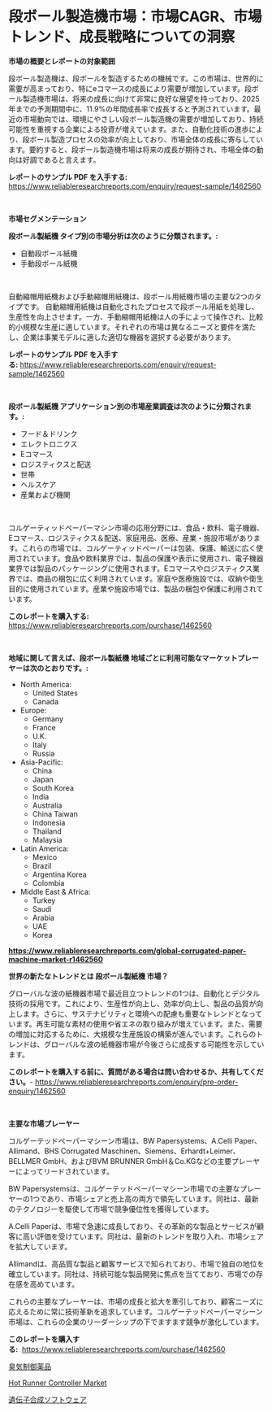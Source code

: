 <p><h1>段ボール製造機市場：市場CAGR、市場トレンド、成長戦略についての洞察</h1></p><p><strong>市場の概要とレポートの対象範囲</strong></p>
<p><p>段ボール製造機は、段ボールを製造するための機械です。この市場は、世界的に需要が高まっており、特にeコマースの成長により需要が増加しています。段ボール製造機市場は、将来の成長に向けて非常に良好な展望を持っており、2025年までの予測期間中に、11.9%の年間成長率で成長すると予測されています。最近の市場動向では、環境にやさしい段ボール製造機の需要が増加しており、持続可能性を重視する企業による投資が増えています。また、自動化技術の進歩により、段ボール製造プロセスの効率が向上しており、市場全体の成長に寄与しています。要約すると、段ボール製造機市場は将来の成長が期待され、市場全体の動向は好調であると言えます。</p></p>
<p><strong>レポートのサンプル PDF を入手する:</strong> <a href="https://www.reliableresearchreports.com/enquiry/request-sample/1462560">https://www.reliableresearchreports.com/enquiry/request-sample/1462560</a></p>
<p>&nbsp;</p>
<p><strong>市場セグメンテーション</strong></p>
<p><strong>段ボール製紙機 タイプ別の市場分析は次のように分類されます。:</strong></p>
<p><ul><li>自動段ボール紙機</li><li>手動段ボール紙機</li></ul></p>
<p>&nbsp;</p>
<p><p>自動縮帽用紙機および手動縮帽用紙機は、段ボール用紙機市場の主要な2つのタイプです。 自動縮帽用紙機は自動化されたプロセスで段ボール用紙を処理し、生産性を向上させます。一方、手動縮帽用紙機は人の手によって操作され、比較的小規模な生産に適しています。それぞれの市場は異なるニーズと要件を満たし、企業は事業モデルに適した適切な機器を選択する必要があります。</p></p>
<p><strong>レポートのサンプル PDF を入手する:</strong>&nbsp;<a href="https://www.reliableresearchreports.com/enquiry/request-sample/1462560">https://www.reliableresearchreports.com/enquiry/request-sample/1462560</a></p>
<p>&nbsp;</p>
<p><strong> 段ボール製紙機 アプリケーション別の市場産業調査は次のように分類されます。:</strong></p>
<p><ul><li>フード＆ドリンク</li><li>エレクトロニクス</li><li>Eコマース</li><li>ロジスティクスと配送</li><li>世帯</li><li>ヘルスケア</li><li>産業および機関</li></ul></p>
<p>&nbsp;</p>
<p><p>コルゲーティッドペーパーマシン市場の応用分野には、食品・飲料、電子機器、Eコマース、ロジスティクス＆配送、家庭用品、医療、産業・施設市場があります。これらの市場では、コルゲーティッドペーパーは包装、保護、輸送に広く使用されています。食品や飲料業界では、製品の保護や表示に使用され、電子機器業界では製品のパッケージングに使用されます。Eコマースやロジスティクス業界では、商品の梱包に広く利用されています。家庭や医療施設では、収納や衛生目的に使用されています。産業や施設市場では、製品の梱包や保護に利用されています。</p></p>
<p><strong>このレポートを購入する:</strong>&nbsp; <a href="https://www.reliableresearchreports.com/purchase/1462560">https://www.reliableresearchreports.com/purchase/1462560</a></p>
<p>&nbsp;</p>
<p><strong>地域に関して言えば、段ボール製紙機 地域ごとに利用可能なマーケットプレーヤーは次のとおりです。:</strong></p>
<p><ul>
    <li>
        North America:
        <ul>
            <li>United States</li>
            <li>Canada</li>
        </ul>
    </li>
    <li>
        Europe:
        <ul>
            <li>Germany</li>
            <li>France</li>
            <li>U.K.</li>
            <li>Italy</li>
            <li>Russia</li>
        </ul>
    </li>
    <li>
        Asia-Pacific:
        <ul>
            <li>China</li>
            <li>Japan</li>
            <li>South Korea</li>
            <li>India</li>
            <li>Australia</li>
            <li>China Taiwan</li>
            <li>Indonesia</li>
            <li>Thailand</li>
            <li>Malaysia</li>
        </ul>
    </li>
    <li>
        Latin America:
        <ul>
            <li>Mexico</li>
            <li>Brazil</li>
            <li>Argentina Korea</li>
            <li>Colombia</li>
        </ul>
    </li>
    <li>
        Middle East & Africa:
        <ul>
            <li>Turkey</li>
            <li>Saudi</li>
            <li>Arabia</li>
            <li>UAE</li>
            <li>Korea</li>
        </ul>
    </li>
    </ul></p>
<p><strong><a href="https://www.reliableresearchreports.com/global-corrugated-paper-machine-market-r1462560">https://www.reliableresearchreports.com/global-corrugated-paper-machine-market-r1462560</a></strong>&nbsp;</p>
<p><strong>世界の新たなトレンドとは 段ボール製紙機 市場？</strong></p>
<p><p>グローバルな波の紙機器市場で最近目立つトレンドの1つは、自動化とデジタル技術の採用です。これにより、生産性が向上し、効率が向上し、製品の品質が向上します。さらに、サステナビリティと環境への配慮も重要なトレンドとなっています。再生可能な素材の使用や省エネの取り組みが増えています。また、需要の増加に対応するために、大規模な生産施設の構築が進んでいます。これらのトレンドは、グローバルな波の紙機器市場が今後さらに成長する可能性を示しています。</p></p>
<p><strong>このレポートを購入する前に、質問がある場合は問い合わせるか、共有してください。</strong>- <a href="https://www.reliableresearchreports.com/enquiry/pre-order-enquiry/1462560">https://www.reliableresearchreports.com/enquiry/pre-order-enquiry/1462560</a></p>
<p>&nbsp;</p>
<p><strong>主要な市場プレーヤー</strong></p>
<p><p>コルゲーテッドペーパーマシーン市場は、BW Papersystems、A.Celli Paper、Allimand、BHS Corrugated Maschinen、Siemens、Erhardt+Leimer、BELLMER GmbH、およびBVM BRUNNER GmbH＆Co.KGなどの主要プレーヤーによってリードされています。</p><p>BW Papersystemsは、コルゲーテッドペーパーマシーン市場での主要なプレーヤーの1つであり、市場シェアと売上高の両方で領先しています。同社は、最新のテクノロジーを駆使して市場で競争優位性を獲得しています。</p><p>A.Celli Paperは、市場で急速に成長しており、その革新的な製品とサービスが顧客に高い評価を受けています。同社は、最新のトレンドを取り入れ、市場シェアを拡大しています。</p><p>Allimandは、高品質な製品と顧客サービスで知られており、市場で独自の地位を確立しています。同社は、持続可能な製品開発に焦点を当てており、市場での存在感を高めています。</p><p>これらの主要なプレーヤーは、市場の成長と拡大を牽引しており、顧客ニーズに応えるために常に技術革新を追求しています。コルゲーテッドペーパーマシーン市場は、これらの企業のリーダーシップの下でますます競争が激化しています。</p></p>
<p><strong>このレポートを購入する:</strong>&nbsp;&nbsp;<a href="https://www.reliableresearchreports.com/purchase/1462560">https://www.reliableresearchreports.com/purchase/1462560</a></p>
<p><p><a href="https://github.com/dadanedu33/Market-Research-Report-List-1/blob/main/707953930100.md">臭気制御薬品</a></p><p><a href="https://cute-banjo-8ca.notion.site/Hot-Runner-Controller-Market-Report-Reveals-the-Latest-Trends-And-Growth-Opportunities-of-this-Marke-9c1040dc5c3e4dab818df43074a4e9f9">Hot Runner Controller Market</a></p><p><a href="https://github.com/ihabdkwlxs948/Market-Research-Report-List-1/blob/main/364294130099.md">遺伝子合成ソフトウェア</a></p></p>